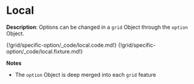 # Local

__Description__: Options can be changed in a `grid` Object through the `option` Object.

{!grid/specific-option/_code/local.code.md!}
{!grid/specific-option/_code/local.fixture.md!}

__Notes__

+ The `option` Object is deep merged into each `grid` feature

<div class="cf"></div>
<div class="end"></div>

